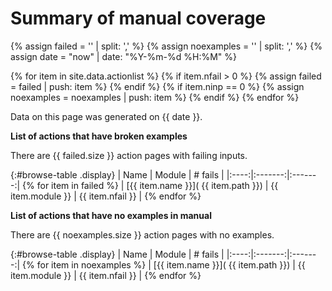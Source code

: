 # Summary of manual coverage

{% assign failed = ''  | split: ',' %}
{% assign noexamples = ''  | split: ',' %}
{% assign date = "now" | date: "%Y-%m-%d %H:%M" %}

{% for item in site.data.actionlist %}
   {% if item.nfail > 0 %}
     {% assign failed = failed | push: item %}
   {% endif %}
   {% if item.ninp == 0 %}
     {% assign noexamples = noexamples | push: item %}
   {% endif %}
{% endfor %}

Data on this page was generated on {{ date }}.

__List of actions that have broken examples__

There are {{ failed.size }} action pages with failing inputs.

{:#browse-table .display}
| Name | Module | # fails |
|:----:|:-------:|:-------:|
{% for item in failed %} | [{{ item.name }}]( {{ item.path }}) | {{ item.module }} | {{ item.nfail }} |
{% endfor %}

__List of actions that have no examples in manual__

There are {{ noexamples.size }} action pages with no examples.

{:#browse-table .display}
| Name | Module | # fails |
|:----:|:-------:|:-------:|
{% for item in noexamples %} | [{{ item.name }}]( {{ item.path }}) | {{ item.module }} | {{ item.nfail }} |
{% endfor %}
